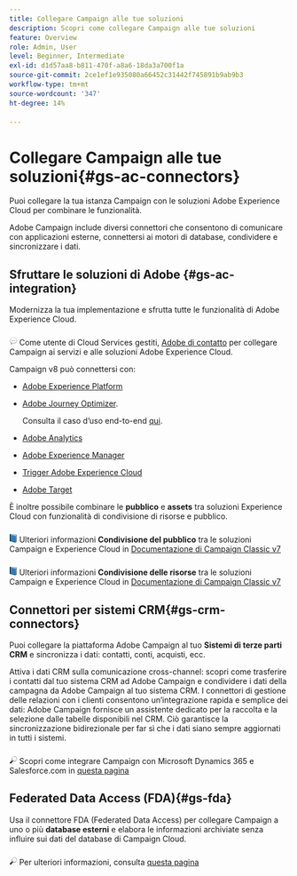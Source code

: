 ```yaml
---
title: Collegare Campaign alle tue soluzioni
description: Scopri come collegare Campaign alle tue soluzioni
feature: Overview
role: Admin, User
level: Beginner, Intermediate
exl-id: d1d57aa8-b811-470f-a8a6-18da3a700f1a
source-git-commit: 2ce1ef1e935080a66452c31442f745891b9ab9b3
workflow-type: tm+mt
source-wordcount: '347'
ht-degree: 14%

---
```


# Collegare Campaign alle tue soluzioni{#gs-ac-connectors}

Puoi collegare la tua istanza Campaign con le soluzioni Adobe Experience Cloud per combinare le funzionalità.

Adobe Campaign include diversi connettori che consentono di comunicare con applicazioni esterne, connettersi ai motori di database, condividere e sincronizzare i dati.

## Sfruttare le soluzioni di Adobe {#gs-ac-integration}

Modernizza la tua implementazione e sfrutta tutte le funzionalità di Adobe Experience Cloud.

![](../assets/do-not-localize/speech.png)  Come utente di Cloud Services gestiti, [Adobe di contatto](../start/campaign-faq.md#support) per collegare Campaign ai servizi e alle soluzioni Adobe Experience Cloud.

Campaign v8 può connettersi con:

* [Adobe Experience Platform](../connect/ac-aep.md)
* [Adobe Journey Optimizer](https://experienceleague.adobe.com/docs/journeys/using/action-journeys/acc-action.html?lang=en).

   Consulta il caso d’uso end-to-end [qui](https://experienceleague.adobe.com/docs/journeys/using/use-cases-journeys/campaign-classic-use-case.html?lang=it).

* [Adobe Analytics](../connect/ac-aa.md)
* [Adobe Experience Manager](../connect/ac-aem.md)
* [Trigger Adobe Experience Cloud](../connect/ac-triggers.md)
* [Adobe Target](../connect/ac-at.md)

È inoltre possibile combinare le **pubblico** e **assets** tra soluzioni Experience Cloud con funzionalità di condivisione di risorse e pubblico.

![](../assets/do-not-localize/book.png) Ulteriori informazioni **Condivisione del pubblico** tra le soluzioni Campaign e Experience Cloud in [Documentazione di Campaign Classic v7](https://experienceleague.adobe.com/docs/campaign-classic/using/integrating-with-adobe-experience-cloud/audience-sharing/sharing-audiences-with-adobe-experience-cloud.html?lang=en#integrating-with-adobe-experience-cloud)

![](../assets/do-not-localize/book.png) Ulteriori informazioni **Condivisione delle risorse** tra le soluzioni Campaign e Experience Cloud in [Documentazione di Campaign Classic v7](https://experienceleague.adobe.com/docs/campaign-classic/using/integrating-with-adobe-experience-cloud/asset-sharing/sharing-assets-with-adobe-experience-cloud.html?lang=en#integrating-with-adobe-experience-cloud)

## Connettori per sistemi CRM{#gs-crm-connectors}

Puoi collegare la piattaforma Adobe Campaign al tuo **Sistemi di terze parti CRM** e sincronizza i dati: contatti, conti, acquisti, ecc.

Attiva i dati CRM sulla comunicazione cross-channel: scopri come trasferire i contatti dal tuo sistema CRM ad Adobe Campaign e condividere i dati della campagna da Adobe Campaign al tuo sistema CRM.
I connettori di gestione delle relazioni con i clienti consentono un’integrazione rapida e semplice dei dati: Adobe Campaign fornisce un assistente dedicato per la raccolta e la selezione dalle tabelle disponibili nel CRM. Ciò garantisce la sincronizzazione bidirezionale per far sì che i dati siano sempre aggiornati in tutti i sistemi.

![](../assets/do-not-localize/glass.png) Scopri come integrare Campaign con Microsoft Dynamics 365 e Salesforce.com in [questa pagina](crm.md)

## Federated Data Access (FDA){#gs-fda}

Usa il connettore FDA (Federated Data Access) per collegare Campaign a uno o più **database esterni** e elabora le informazioni archiviate senza influire sui dati del database di Campaign Cloud.

![](../assets/do-not-localize/glass.png) Per ulteriori informazioni, consulta [questa pagina](fda.md)


<!--
## Integrate with social media

Use the **Managing social networks (Social Marketing)** option to interact with customers and prospects via Twitter.

* Send messages on Twitter: Adobe Campaign lets you post messages directly to your twitter account. You can also send direct messages to all your followers.
* Collect new contacts: Adobe Campaign can automatically recovers the profile data, which enables you to carry out targeting campaigns and, when possible, to implement cross-channel strategies.

![](../assets/do-not-localize/glass.png) Learn how to set up and use Campaign Social Marketing in [this page](../connect/ac-tw.md).

![](../assets/do-not-localize/glass.png) Learn how to create Twitter posts and send direct messages to your followers in [this page](../send/twitter.md).
-->